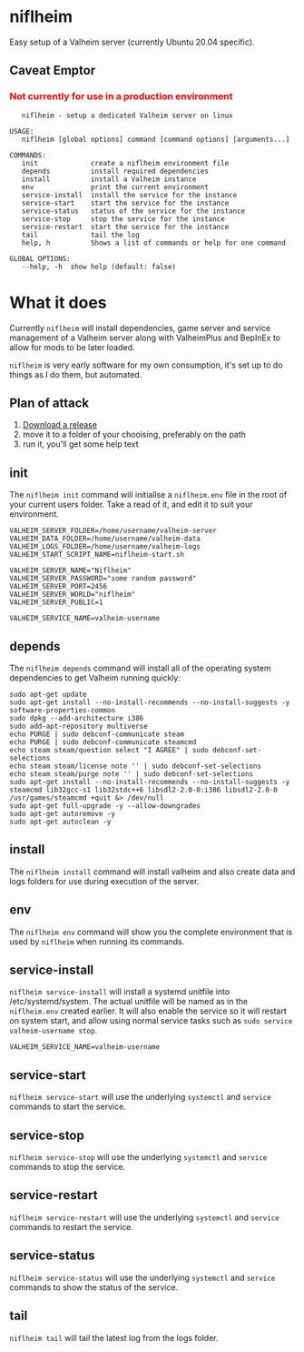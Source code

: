 # niflheim

Easy setup of a Valheim server (currently Ubuntu 20.04 specific).

<h2>Caveat Emptor</h2>
<h3 style="color:red">Not currently for use in a production environment</h3>

```NAME:
   niflheim - setup a dedicated Valheim server on linux

USAGE:
   niflheim [global options] command [command options] [arguments...]

COMMANDS:
   init             create a niflheim environment file
   depends          install required dependencies
   install          install a Valheim instance
   env              print the current environment
   service-install  install the service for the instance
   service-start    start the service for the instance
   service-status   status of the service for the instance
   service-stop     stop the service for the instance
   service-restart  start the service for the instance
   tail             tail the log
   help, h          Shows a list of commands or help for one command

GLOBAL OPTIONS:
   --help, -h  show help (default: false)
```

# What it does

Currently `niflheim` will install dependencies, game server and service management of a Valheim server along with ValheimPlus and BepInEx to allow for mods to be later loaded.

`niflheim` is very early software for my own consumption, it's set up to do things as I do them, but automated.



## Plan of attack

1. <a href="https://github.com/pharrisee/niflheim/releases">Download a release</a>
2. move it to a folder of your chooising, preferably on the path
3. run it, you'll get some help text

## init

The `niflheim init` command will initialise a `niflheim.env` file in the root of your current users folder.  Take a read of it, and edit it to suit your environment.

```
VALHEIM_SERVER_FOLDER=/home/username/valheim-server
VALHEIM_DATA_FOLDER=/home/username/valheim-data
VALHEIM_LOGS_FOLDER=/home/username/valheim-logs
VALHEIM_START_SCRIPT_NAME=niflheim-start.sh

VALHEIM_SERVER_NAME="Niflheim"
VALHEIM_SERVER_PASSWORD="some random password"
VALHEIM_SERVER_PORT=2456
VALHEIM_SERVER_WORLD="niflheim"
VALHEIM_SERVER_PUBLIC=1

VALHEIM_SERVICE_NAME=valheim-username
```

## depends

The `niflheim depends` command will install all of the operating system dependencies to get Valheim running quickly:

```
sudo apt-get update
sudo apt-get install --no-install-recommends --no-install-suggests -y software-properties-common
sudo dpkg --add-architecture i386
sudo add-apt-repository multiverse
echo PURGE | sudo debconf-communicate steam
echo PURGE | sudo debconf-communicate steamcmd
echo steam steam/question select "I AGREE" | sudo debconf-set-selections
echo steam steam/license note '' | sudo debconf-set-selections
echo steam steam/purge note '' | sudo debconf-set-selections
sudo apt-get install --no-install-recommends --no-install-suggests -y steamcmd lib32gcc-s1 lib32stdc++6 libsdl2-2.0-0:i386 libsdl2-2.0-0
/usr/games/steamcmd +quit &> /dev/null
sudo apt-get full-upgrade -y --allow-downgrades
sudo apt-get autoremove -y
sudo apt-get autoclean -y
```

## install

The `niflheim install` command will install valheim and also create data and logs folders for use during execution of the server.

## env

The `niflheim env` command will show you the complete environment that is used by `niflheim` when running its commands.

## service-install

`niflheim service-install` will install a systemd unitfile into /etc/systemd/system.  The actual unitfile will be named as in the `niflheim.env` created earlier.  It will also enable the service so it will restart on system start, and allow using normal service tasks such as `sudo service valheim-username stop`.
```
VALHEIM_SERVICE_NAME=valheim-username
```

## service-start

`niflheim service-start` will use the underlying `systemctl` and `service` commands to start the service.

## service-stop

`niflheim service-stop` will use the underlying `systemctl` and `service` commands to stop the service.

## service-restart

`niflheim service-restart` will use the underlying `systemctl` and `service` commands to restart the service.

## service-status

`niflheim service-status` will use the underlying `systemctl` and `service` commands to show the status of the service.

## tail

`niflheim tail` will tail the latest log from the logs folder.









